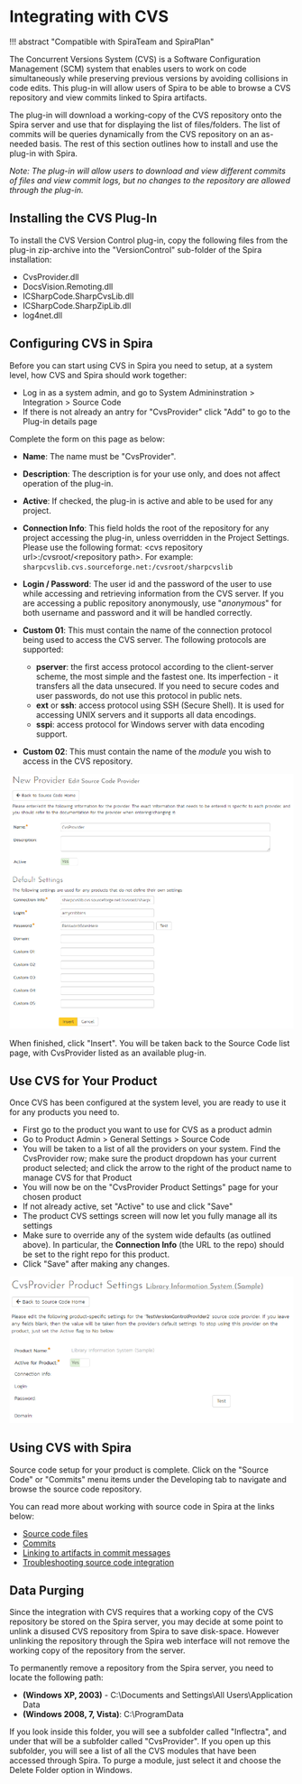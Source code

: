# Integrating with CVS
!!! abstract "Compatible with SpiraTeam and SpiraPlan"

The Concurrent Versions System (CVS) is a Software Configuration Management (SCM) system that enables users to work on code simultaneously while preserving previous versions by avoiding collisions in code edits. This plug-in will allow users of Spira to be able to browse a CVS repository and view commits linked to Spira artifacts.

The plug-in will download a working-copy of the CVS repository onto the Spira server and use that for displaying the list of files/folders. The list of commits will be queries dynamically from the CVS repository on an as-needed basis. The rest of this section outlines how to install and use the plug-in with Spira.

*Note: The plug-in will allow users to download and view different commits of files and view commit logs, but no changes to the repository are allowed through the plug-in.*

## Installing the CVS Plug-In 

To install the CVS Version Control plug-in, copy the following files from the plug-in zip-archive into the "VersionControl" sub-folder of the Spira installation:

-   CvsProvider.dll
-   DocsVision.Remoting.dll
-   ICSharpCode.SharpCvsLib.dll
-   ICSharpCode.SharpZipLib.dll
-   log4net.dll

## Configuring CVS in Spira
Before you can start using CVS in Spira you need to setup, at a system level, how CVS and Spira should work together: 

- Log in as a system admin, and go to System Admininstration > Integration > Source Code
- If there is not already an antry for "CvsProvider" click "Add" to go to the Plug-in details page

Complete the form on this page as below:

-   **Name**: The name must be "CvsProvider".
-   **Description**: The description is for your use only, and does not affect operation of the plug-in.
-   **Active**: If checked, the plug-in is active and able to be used for any project.
-   **Connection Info**: This field holds the root of the repository for any project accessing the plug-in, unless overridden in the Project Settings. Please use the following format: <cvs repository url\>:/cvsroot/<repository path\>. For example: `sharpcvslib.cvs.sourceforge.net:/cvsroot/sharpcvslib`
-   **Login / Password**: The user id and the password of the user to use while accessing and retrieving information from the CVS server. If you are accessing a public repository anonymously, use "*anonymous*" for both username and password and it will be handled correctly.
-   **Custom 01**: This must contain the name of the connection protocol being used to access the CVS server. The following protocols are supported:

    -   **pserver**: the first access protocol according to the client-server scheme, the most simple and the fastest one. Its imperfection - it transfers all the data unsecured. If you need to secure codes and user passwords, do not use this protocol in public nets.
    -   **ext** or **ssh**: access protocol using SSH (Secure Shell). It is used for accessing UNIX servers and it supports all data encodings.
    -   **sspi**: access protocol for Windows server with data encoding support.

-   **Custom 02**: This must contain the name of the *module* you wish to access in the CVS repository.

![](img/Integrating_with_CVS_43.png)

When finished, click "Insert". You will be taken back to the Source Code list page, with CvsProvider listed as an available plug-in.

## Use CVS for Your Product
Once CVS has been configured at the system level, you are ready to use it for any products you need to. 

- First go to the product you want to use for CVS as a product admin
- Go to Product Admin > General Settings > Source Code
- You will be taken to a list of all the providers on your system. Find the CvsProvider row; make sure the product dropdown has your current product selected; and click the arrow to the right of the product name to manage CVS for that Product
- You will now be on the "CvsProvider Product Settings" page for your chosen product
- If not already active, set "Active" to use and click "Save"
- The product CVS settings screen will now let you fully manage all its settings
- Make sure to override any of the system wide defaults (as outlined above). In particular, the **Connection Info** (the URL to the repo) should be set to the right repo for this product.
- Click "Save" after making any changes.

![](img/Integrating_with_CVS_44.png)

## Using CVS with Spira
Source code setup for your product is complete. Click on the "Source Code" or "Commits" menu items under the Developing tab to navigate and browse the source code repository.

You can read more about working with source code in Spira at the links below:

- [Source code files](../Spira-User-Manual/Source-Code.md/#source-code-file-list)
- [Commits](../Spira-User-Manual/Commits.md/#commit-list)
- [Linking to artifacts in commit messages](../Spira-User-Manual/Commits.md/#linking-to-artifacts-in-commit-messages)
- [Troubleshooting source code integration](../Spira-User-Manual/Source-Code.md/#troubleshooting-source-code-integration)


## Data Purging
Since the integration with CVS requires that a working copy of the CVS repository be stored on the Spira server, you may decide at some point to unlink a disused CVS repository from Spira to save disk-space. However unlinking the repository through the Spira web interface will not remove the working copy of the repository from the server.

To permanently remove a repository from the Spira server, you need to locate the following path:

-   **(Windows XP, 2003)** - C:\\Documents and Settings\\All Users\\Application Data
-   **(Windows 2008, 7, Vista)**: C:\\ProgramData

If you look inside this folder, you will see a subfolder called "Inflectra", and under that will be a subfolder called "CvsProvider". If you open up this subfolder, you will see a list of all the CVS modules that have been accessed through Spira. To purge a module, just select it and choose the Delete Folder option in Windows.